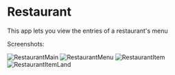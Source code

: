 # Restaurant

This app lets you view the entries of a restaurant's menu

Screenshots:


![RestaurantMain](https://user-images.githubusercontent.com/45773199/55396803-0a92ad80-5545-11e9-8be6-060043c1c9e5.PNG)
![RestaurantMenu](https://user-images.githubusercontent.com/45773199/55396808-0cf50780-5545-11e9-82a7-f4db9c90d131.PNG)
![RestaurantItem](https://user-images.githubusercontent.com/45773199/55396811-0f576180-5545-11e9-9ceb-9b5dbff37b39.PNG)
![RestaurantItemLand](https://user-images.githubusercontent.com/45773199/55396812-11212500-5545-11e9-9b4f-658e39fe0244.PNG)
